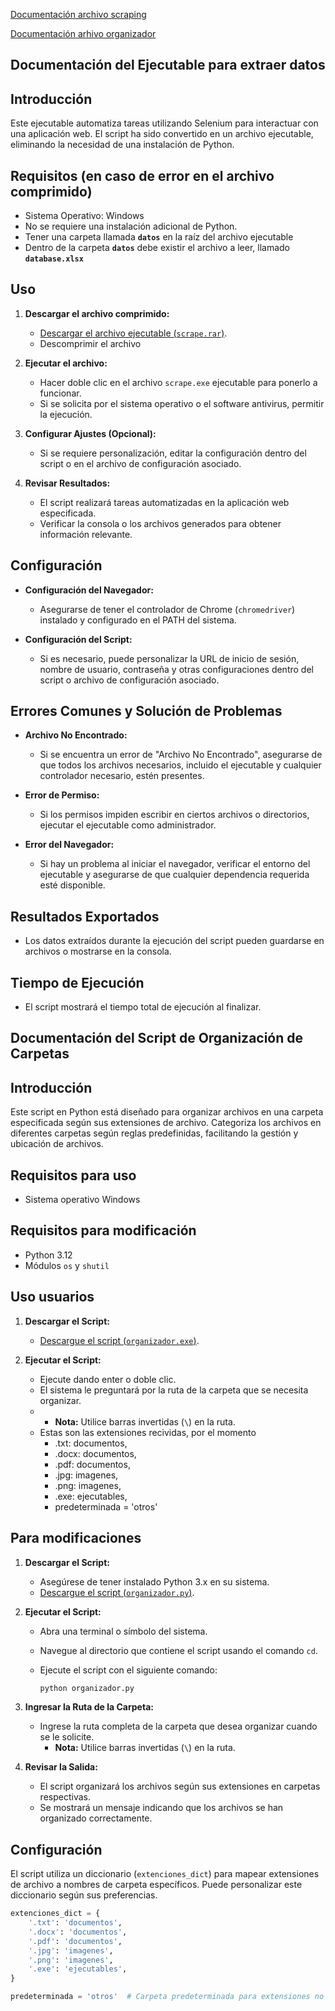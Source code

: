 [Documentación archivo scraping](#documentación-del-ejecutable-para-extraer-datos)

[Documentación arhivo organizador](#documentación-del-script-de-organización-de-carpetas)

## Documentación del Ejecutable para extraer datos

## Introducción

Este ejecutable automatiza tareas utilizando Selenium para interactuar con una aplicación web. El script ha sido convertido en un archivo ejecutable, eliminando la necesidad de una instalación de Python.

## Requisitos (en caso de error en el archivo comprimido)

- Sistema Operativo: Windows
- No se requiere una instalación adicional de Python.
- Tener una carpeta llamada **`datos`** en la raíz del archivo ejecutable
- Dentro de la carpeta **`datos`** debe existir el archivo a leer, llamado **`database.xlsx`**
  
## Uso

1. **Descargar el archivo comprimido:**
   - [Descargar el archivo ejecutable (`scrape.rar`)](https://github.com/AND3SIL4/Scripts-launched/blob/main/scrape.rar).
   - Descomprimir el archivo

2. **Ejecutar el archivo:**
   - Hacer doble clic en el archivo `scrape.exe` ejecutable para ponerlo a funcionar.
   - Si se solicita por el sistema operativo o el software antivirus, permitir la ejecución.

3. **Configurar Ajustes (Opcional):**
   - Si se requiere personalización, editar la configuración dentro del script o en el archivo de configuración asociado.

4. **Revisar Resultados:**
   - El script realizará tareas automatizadas en la aplicación web especificada.
   - Verificar la consola o los archivos generados para obtener información relevante.

## Configuración

- **Configuración del Navegador:**
  - Asegurarse de tener el controlador de Chrome (`chromedriver`) instalado y configurado en el PATH del sistema.

- **Configuración del Script:**
  - Si es necesario, puede personalizar la URL de inicio de sesión, nombre de usuario, contraseña y otras configuraciones dentro del script o archivo de configuración asociado.

## Errores Comunes y Solución de Problemas

- **Archivo No Encontrado:**
  - Si se encuentra un error de "Archivo No Encontrado", asegurarse de que todos los archivos necesarios, incluido el ejecutable y cualquier controlador necesario, estén presentes.

- **Error de Permiso:**
  - Si los permisos impiden escribir en ciertos archivos o directorios, ejecutar el ejecutable como administrador.

- **Error del Navegador:**
  - Si hay un problema al iniciar el navegador, verificar el entorno del ejecutable y asegurarse de que cualquier dependencia requerida esté disponible.

## Resultados Exportados

- Los datos extraídos durante la ejecución del script pueden guardarse en archivos o mostrarse en la consola.

## Tiempo de Ejecución

- El script mostrará el tiempo total de ejecución al finalizar.

## Documentación del Script de Organización de Carpetas

## Introducción

Este script en Python está diseñado para organizar archivos en una carpeta especificada según sus extensiones de archivo. Categoriza los archivos en diferentes carpetas según reglas predefinidas, facilitando la gestión y ubicación de archivos.

## Requisitos para uso

- Sistema operativo Windows

## Requisitos para modificación

- Python 3.12
- Módulos `os` y `shutil`

## Uso usuarios

1. **Descargar el Script:**
   - [Descargue el script (`organizador.exe`)](https://github.com/AND3SIL4/Scripts-launched/blob/main/organizador.exe).

2. **Ejecutar el Script:**
   - Ejecute dando enter o doble clic.
   - El sistema le preguntará por la ruta de la carpeta que se necesita organizar.
   - - **Nota:** Utilice barras invertidas (`\`) en la ruta.
   - Estas son las extensiones recividas, por el momento
     - .txt: documentos,
     - .docx: documentos,
     - .pdf: documentos,
     - .jpg: imagenes,
     - .png: imagenes,
     - .exe: ejecutables,
     - predeterminada = 'otros'  

## Para modificaciones

1. **Descargar el Script:**
   - Asegúrese de tener instalado Python 3.x en su sistema.
   - [Descargue el script (`organizador.py`)](https://github.com/AND3SIL4/Genesis-CeluWeb/blob/main/python-script-genesis/scraping.py).

2. **Ejecutar el Script:**
   - Abra una terminal o símbolo del sistema.
   - Navegue al directorio que contiene el script usando el comando `cd`.
   - Ejecute el script con el siguiente comando:
  
     ```bash
     python organizador.py
     ```

3. **Ingresar la Ruta de la Carpeta:**
   - Ingrese la ruta completa de la carpeta que desea organizar cuando se le solicite.
     - **Nota:** Utilice barras invertidas (`\`) en la ruta.

4. **Revisar la Salida:**
   - El script organizará los archivos según sus extensiones en carpetas respectivas.
   - Se mostrará un mensaje indicando que los archivos se han organizado correctamente.

## Configuración

El script utiliza un diccionario (`extenciones_dict`) para mapear extensiones de archivo a nombres de carpeta específicos. Puede personalizar este diccionario según sus preferencias.

```python
extenciones_dict = {
    '.txt': 'documentos',
    '.docx': 'documentos',
    '.pdf': 'documentos',
    '.jpg': 'imagenes',
    '.png': 'imagenes',
    '.exe': 'ejecutables',
}

predeterminada = 'otros'  # Carpeta predeterminada para extensiones no identificadas
